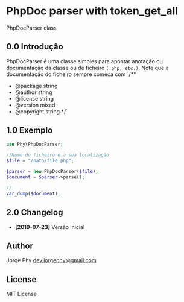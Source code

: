 PhpDoc parser with token_get_all
====================

PhpDocParser class

0.0 Introdução
----------------

PhpDocParser é uma classe simples para apontar anotação ou documentação da classe ou de ficheiro `(.php, etc.)`.
Note que a documentação do ficheiro sempre começa com 
`/**
 * @package string
 * @author string
 * @license string
 * @version mixed
 * @copyright string
 */`


1.0 Exemplo
------------

```php
use Phy\PhpDocParser;

//Nome do ficheiro e a sua localização
$file = "/path/file.php";

$parser = new PhpDocParser($file);
$document = $parser->parse();

//
var_dump($document);
```

2.0 Changelog
-------------
* **[2019-07-23]** Versão inicial

## Author
Jorge Phy <dev.jorgephy@gmail.com>
## License
MIT License
